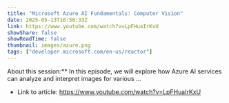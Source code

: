```yaml
---
title: "Microsoft Azure AI Fundamentals: Computer Vision"
date: 2025-05-13T16:50:33Z
link: https://www.youtube.com/watch?v=LpFHuaIrKxU
showShare: false
showReadTime: false
thumbnail: images/azure.png
tags: ["developer.microsoft.com/en-us/reactor"]
---
```

About this session:** In this episode, we will explore how Azure AI services can analyze and interpret images for various ...

- Link to article: https://www.youtube.com/watch?v=LpFHuaIrKxU